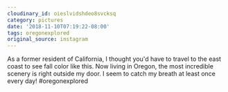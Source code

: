 ```yaml
---
cloudinary_id: oieslvidshdeo8svcksq
category: pictures
date: '2018-11-10T07:19:22-08:00'
tags: oregonexplored
original_source: instagram
---
```


As a former resident of California, I thought you'd have to travel to the east coast to see fall color like this. Now living in Oregon, the most incredible scenery is right outside my door. I seem to catch my breath at least once every day! #oregonexplored